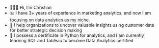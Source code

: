 - 👨🏻‍💻 Hi, I’m Christian
- 📊 I have 3+ years of experience in marketing analytics, and now I am focusing on data analytics as my niche
- 🎯 I help organizations to uncover valuable insights using customer data for better strategic decision making
- 🌱 I possess a certificate in Python for analytics, and I am currently learning SQL and Tableau to become Data Analytics certified 


<!---
chris-cisneros/chris-cisneros is a ✨ special ✨ repository because its `README.md` (this file) appears on your GitHub profile.
You can click the Preview link to take a look at your changes.
--->
